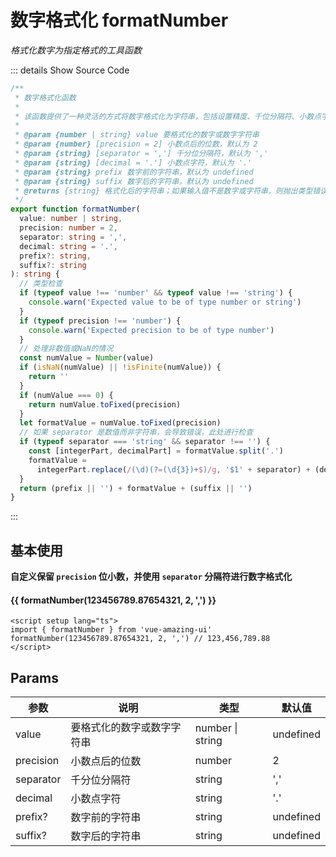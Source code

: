 # 数字格式化 formatNumber

<GlobalElement />

_格式化数字为指定格式的工具函数_

::: details Show Source Code

```ts
/**
 * 数字格式化函数
 *
 * 该函数提供了一种灵活的方式将数字格式化为字符串，包括设置精度、千位分隔符、小数点字符、前缀和后缀
 *
 * @param {number | string} value 要格式化的数字或数字字符串
 * @param {number} [precision = 2] 小数点后的位数，默认为 2
 * @param {string} [separator = ','] 千分位分隔符，默认为 ','
 * @param {string} [decimal = '.'] 小数点字符，默认为 '.'
 * @param {string} prefix 数字前的字符串，默认为 undefined
 * @param {string} suffix 数字后的字符串，默认为 undefined
 * @returns {string} 格式化后的字符串；如果输入值不是数字或字符串，则抛出类型错误
 */
export function formatNumber(
  value: number | string,
  precision: number = 2,
  separator: string = ',',
  decimal: string = '.',
  prefix?: string,
  suffix?: string
): string {
  // 类型检查
  if (typeof value !== 'number' && typeof value !== 'string') {
    console.warn('Expected value to be of type number or string')
  }
  if (typeof precision !== 'number') {
    console.warn('Expected precision to be of type number')
  }
  // 处理非数值或NaN的情况
  const numValue = Number(value)
  if (isNaN(numValue) || !isFinite(numValue)) {
    return ''
  }
  if (numValue === 0) {
    return numValue.toFixed(precision)
  }
  let formatValue = numValue.toFixed(precision)
  // 如果 separator 是数值而非字符串，会导致错误，此处进行检查
  if (typeof separator === 'string' && separator !== '') {
    const [integerPart, decimalPart] = formatValue.split('.')
    formatValue =
      integerPart.replace(/(\d)(?=(\d{3})+$)/g, '$1' + separator) + (decimalPart ? decimal + decimalPart : '')
  }
  return (prefix || '') + formatValue + (suffix || '')
}
```

:::

<script setup lang="ts">
import { formatNumber } from 'vue-amazing-ui'
</script>

## 基本使用

**自定义保留 `precision` 位小数，并使用 `separator` 分隔符进行数字格式化**

<h4>{{ formatNumber(123456789.87654321, 2, ',') }}</h4>

```vue
<script setup lang="ts">
import { formatNumber } from 'vue-amazing-ui'
formatNumber(123456789.87654321, 2, ',') // 123,456,789.88
</script>
```

## Params

| 参数      | 说明                       | 类型                 | 默认值    |
| --------- | -------------------------- | -------------------- | --------- |
| value     | 要格式化的数字或数字字符串 | number &#124; string | undefined |
| precision | 小数点后的位数             | number               | 2         |
| separator | 千分位分隔符               | string               | ','       |
| decimal   | 小数点字符                 | string               | '.'       |
| prefix?   | 数字前的字符串             | string               | undefined |
| suffix?   | 数字后的字符串             | string               | undefined |
